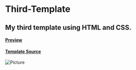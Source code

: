 # Third-Template
## My third template using HTML and CSS.
#### [Preview](https://my-third-template.netlify.app/)
#### [Template Source](https://www.uihut.com/web-designs/real-estate-landing-page/8416)
![Picture](https://k.top4top.io/p_2111wlhuo1.jpeg)
